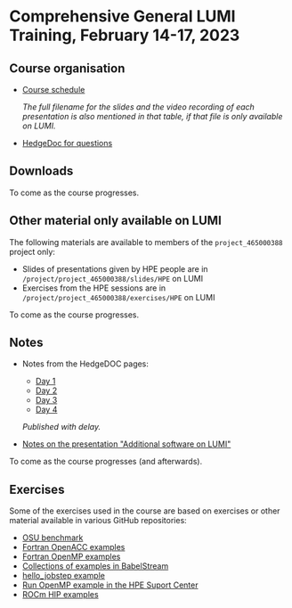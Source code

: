 # Comprehensive General LUMI Training, February 14-17, 2023

## Course organisation

-   [Course schedule](schedule.md)

     *The full filename for the slides and the video recording of each presentation is also mentioned in that table,
     if that file is only available on LUMI.*

-   [HedgeDoc for questions](https://md.sigma2.no/lumi-general-course?both)

## Downloads

<!--
-   Slides [Introduction to the AMD ROCm<sup>TM</sup> Ecosystem (PDF, 10M)](files/LUMIG_training_AMD_ecosystem_11_01_2023.pdf)
-   [Additional notes and exercises from the AMD session](https://hackmd.io/@gmarkoma/HyAx9y2ci)
-   [Perfetto](https://perfetto.dev/), the "program" used to visualise the output of omnitrace, is not a regular application but 
    [a browser application](https://ui.perfetto.dev/). Some browsers nowadays offer the option to install it on your
    system in a way that makes it look and behave more like a regular application (Chrome, Edge among others).
-->

To come as the course progresses.

## Other material only available on LUMI

The following materials are available to members of the `project_465000388` project only:

-   Slides of presentations given by HPE people are in
    <code>/project/project_465000388/slides/HPE</code> on LUMI
-   Exercises from the HPE sessions are in
    <code>/project/project_465000388/exercises/HPE</code> on LUMI

<!--
The following materials can only be found on LUMI and are only accessible to members of project_465000388:

-   Introduction to the Cray EX Hardware and Programming Environment on LUMI-G
    -   Slides: <code>/project/project_465000388/slides/HPE/01_Intro_EX_Architecture_and_PE.pdf</code>
    -   Recording: <code>/project/project_465000388/recordings/01_Intro_EX_Architecture_and_PE.mp4</code> 
-   Running Applications on LUMI-G
    -   Slides: <code>/project/project_465000388/slides/HPE/02_Running_Applications_and_Tools.pdf</code>
    -   Recording: <code>/project/project_465000388/recordings/02_Running_Applications_and_Tools.mp4</code>
-   Introduction to AMD ROCm<sup>TM</sup> Ecosystem
    -   Recording: <code>/project/project_465000388/recordings/03_Introduction_to_the_AMD_ROCmTM_ecosystem.mp4</code>
-   Exercises are in <code>/project/project_465000388/exercises</code>
-->

To come as the course progresses.

## Notes

-   Notes from the HedgeDOC pages:
    -   [Day 1](hedgedoc_notes_day1.md)
    -   [Day 2](hedgedoc_notes_day2.md)
    -   [Day 3](hedgedoc_notes_day3.md)
    -   [Day 4](hedgedoc_notes_day4.md)
    
    <em>Published with delay.</em>
    
-   [Notes on the presentation "Additional software on LUMI"](software_stacks.md)


To come as the course progresses (and afterwards).


## Exercises

Some of the exercises used in the course are based on exercises or other material available in various GitHub repositories:

-   [OSU benchmark](https://mvapich.cse.ohio-state.edu/download/mvapich/osu-micro-benchmarks-5.9.tar.gz)
-   [Fortran OpenACC examples](https://github.com/RonRahaman/openacc-mpi-demos)
-   [Fortran OpenMP examples](https://github.com/ye-luo/openmp-target)
-   [Collections of examples in BabelStream](https://github.com/UoB-HPC/BabelStream)
-   [hello_jobstep example](https://code.ornl.gov/olcf/hello_jobstep)
-   [Run OpenMP example in the HPE Suport Center](https://support.hpe.com/hpesc/public/docDisplay?docId=a00114008en_us&docLocale=en_US&page=Run_an_OpenMP_Application.html)
-   [ROCm HIP examples](https://github.com/ROCm-Developer-Tools/HIP-Examples)

